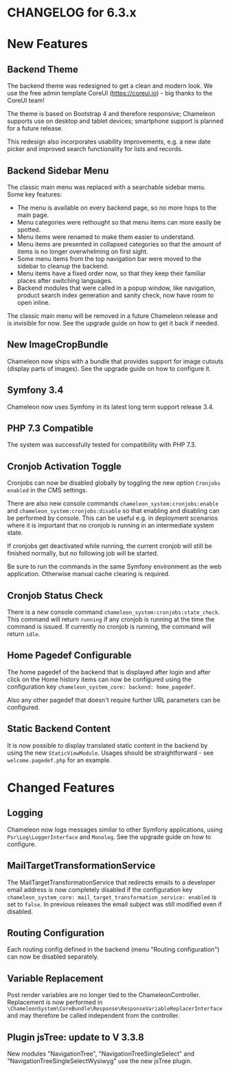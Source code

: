 CHANGELOG for 6.3.x
===================

# New Features

## Backend Theme

The backend theme was redesigned to get a clean and modern look. We use the free admin template CoreUI 
(https://coreui.io) - big thanks to the CoreUI team!

The theme is based on Bootstrap 4 and therefore responsive; Chameleon supports use on desktop and tablet devices;
smartphone support is planned for a future release. 

This redesign also incorporates usability improvements, e.g. a new date picker and improved search functionality for
lists and records.

## Backend Sidebar Menu

The classic main menu was replaced with a searchable sidebar menu. Some key features:
- The menu is available on every backend page, so no more hops to the main page.
- Menu categories were rethought so that menu items can more easily be spotted.
- Menu items were renamed to make them easier to understand.
- Menu items are presented in collapsed categories so that the amount of items is no longer overwhelming on first sight.
- Some menu items from the top navigation bar were moved to the sidebar to cleanup the backend.
- Menu items have a fixed order now, so that they keep their familiar places after switching languages.
- Backend modules that were called in a popup window, like navigation, product search index generation and sanity check,
  now have room to open inline.

The classic main menu will be removed in a future Chameleon release and is invisible for now. See the upgrade guide on
how to get it back if needed.

## New ImageCropBundle

Chameleon now ships with a bundle that provides support for image cutouts (display parts of images). See the upgrade
guide on how to configure it.

## Symfony 3.4

Chameleon now uses Symfony in its latest long term support release 3.4.

## PHP 7.3 Compatible

The system was successfully tested for compatibility with PHP 7.3.

## Cronjob Activation Toggle

Cronjobs can now be disabled globally by toggling the new option `Cronjobs enabled` in the CMS settings.

There are also new console commands `chameleon_system:cronjobs:enable` and `chameleon_system:cronjobs:disable` so that
enabling and disabling can be performed by console. This can be useful e.g. in deployment scenarios where it is important
that no cronjob is running in an intermediate system state.

If cronjobs get deactivated while running, the current cronjob will still be finished normally, but no following job
will be started.

Be sure to run the commands in the same Symfony environment as the web application. Otherwise manual cache clearing is
required.

## Cronjob Status Check

There is a new console command `chameleon_system:cronjobs:state_check`. This command will return `running` if any
cronjob is running at the time the command is issued. If currently no cronjob is running, the command will return
`idle`.

## Home Pagedef Configurable

The home pagedef of the backend that is displayed after login and after click on the Home history items can now be
configured using the configuration key `chameleon_system_core: backend: home_pagedef`.

Also any other pagedef that doesn't require further URL parameters can be configured.

## Static Backend Content

It is now possible to display translated static content in the backend by using the new `StaticViewModule`. Usages
should be straightforward - see `welcome.pagedef.php` for an example.

# Changed Features

## Logging

Chameleon now logs messages similar to other Symfony applications, using `Psr\Log\LoggerInterface` and `Monolog`.
See the upgrade guide on how to configure.

## MailTargetTransformationService

The MailTargetTransformationService that redirects emails to a developer email address is now completely disabled if
the configuration key `chameleon_system_core: mail_target_transformation_service: enabled` is set to `false`. In
previous releases the email subject was still modified even if disabled.

## Routing Configuration

Each routing config defined in the backend (menu "Routing configuration") can now be disabled separately.

## Variable Replacement

Post render variables are no longer tied to the ChameleonController. Replacement is now performed in 
`\ChameleonSystem\CoreBundle\Response\ResponseVariableReplacerInterface` and may therefore be called independent from
the controller.

## Plugin jsTree: update to V 3.3.8

New modules "NavigationTree", "NavigationTreeSingleSelect" and "NavigationTreeSingleSelectWysiwyg" use the new 
jsTree plugin.  
